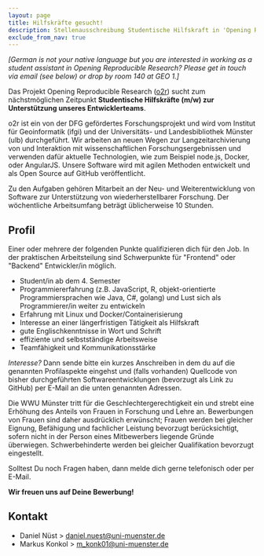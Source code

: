 ```yaml
---
layout: page
title: Hilfskräfte gesucht!
description: Stellenausschreibung Studentische Hilfskraft in 'Opening Reproducible Research'
exclude_from_nav: true
---
```


_[German is not your native language but you are interested in working as a student assistant in Opening Reproducible Research? Please get in touch via email (see below) or drop by room 140 at GEO 1.]_

Das Projekt Opening Reproducible Research ([o2r](http://o2r.info)) sucht zum nächstmöglichen Zeitpunkt **Studentische Hilfskräfte (m/w) zur Unterstützung unseres Entwicklerteams**.

o2r ist ein von der DFG gefördertes Forschungsprojekt und wird vom Institut für Geoinformatik (ifgi) und der Universitäts- und Landesbibliothek Münster (ulb) durchgeführt. Wir arbeiten an neuen Wegen zur Langzeitarchivierung von und Interaktion mit wissenschaftlichen Forschungsergebnissen und verwenden dafür aktuelle Technologien, wie zum Beispiel node.js, Docker, oder AngularJS. Unsere Software wird mit agilen Methoden entwickelt und als Open Source auf GitHub veröffentlicht.

Zu den Aufgaben gehören Mitarbeit an der Neu- und Weiterentwicklung von Software zur Unterstützung von wiederherstellbarer Forschung. Der wöchentliche Arbeitsumfang beträgt üblicherweise 10 Stunden.

## Profil
Einer oder mehrere der folgenden Punkte qualifizieren dich für den Job. In der praktischen Arbeitsteilung sind Schwerpunkte für "Frontend" oder "Backend" Entwickler/in möglich.

- Student/in ab dem 4. Semester
- Programmiererfahrung (z.B. JavaScript, R, objekt-orientierte Programmiersprachen wie Java, C#, golang) und Lust sich als Programmierer/in weiter zu entwickeln
- Erfahrung mit Linux und Docker/Containerisierung
- Interesse an einer längerfristigen Tätigkeit als Hilfskraft
- gute Englischkenntnisse in Wort und Schrift
- effiziente und selbstständige Arbeitsweise
- Teamfähigkeit und Kommunikationsstärke

_Interesse?_ Dann sende bitte ein kurzes Anschreiben in dem du auf die genannten Profilaspekte eingehst und (falls vorhanden) Quellcode von bisher durchgeführten Softwareentwicklungen (bevorzugt als Link zu GitHub) per E-Mail an die unten genannten Adressen. 

Die WWU Münster tritt für die Geschlechtergerechtigkeit ein und strebt eine Erhöhung des Anteils von Frauen in Forschung und Lehre an. Bewerbungen von Frauen sind daher ausdrücklich erwünscht; Frau­en werden bei gleicher Eignung, Befähigung und fachlicher Leistung bevorzugt berücksichtigt, sofern nicht in der Person eines Mitbewerbers liegende Gründe überwiegen. Schwerbehinderte werden bei gleicher Qualifikation bevorzugt eingestellt.

Solltest Du noch Fragen haben, dann melde dich gerne telefonisch oder per E-Mail.

**Wir freuen uns auf Deine Bewerbung!**

## Kontakt
- Daniel Nüst > daniel.nuest@uni-muenster.de
- Markus Konkol > m_konk01@uni-muenster.de

